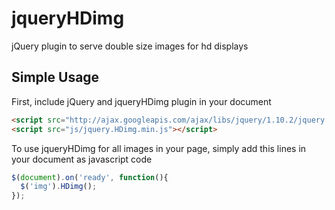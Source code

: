 jqueryHDimg
===========

jQuery plugin to serve double size images for hd displays


Simple Usage
-------------
First, include jQuery and jqueryHDimg plugin in your document
```html
<script src="http://ajax.googleapis.com/ajax/libs/jquery/1.10.2/jquery.min.js"></script>
<script src="js/jquery.HDimg.min.js"></script>
```

To use jqueryHDimg for all images in your page, simply add this lines in your document as javascript code

```javascript
$(document).on('ready', function(){
  $('img').HDimg();
});
```

	
